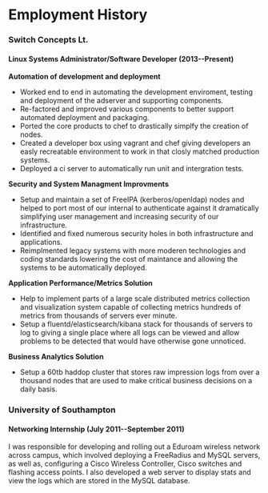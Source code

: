 # Employment History

### Switch Concepts Lt.

#### Linux Systems Administrator/Software Developer (2013--Present)

**Automation of development and deployment**

* Worked end to end in automating the development enviroment, testing and deployment of the adserver and supporting components.
* Re-factored and improved various components to better support automated deployment and packaging.
* Ported the core products to chef to drastically simplfy the creation of nodes.
* Created a developer box using vagrant and chef giving developers an easly recreatable environment to work in that closly matched production systems.
* Deployed a ci server to automatically run unit and intergration tests.

**Security and System Managment Improvments**

* Setup and maintain a set of FreeIPA (kerberos/openldap) nodes and helped to port most of our
internal to authenticate against it dramatically simplifying user management and increasing security
of our infrastructure.
* Identified and fixed numerous security holes in both infrastructure and applications.
* Reimplmented legacy systems with more moderen technologies and coding standards lowering the cost of maintance and allowing the systems to be automatically deployed.

**Application Performance/Metrics Solution**

* Help to implement parts of a large scale distributed metrics collection and visualization system
capable of collecting metrics hundreds of metrics from thousands of servers ever minute.
* Setup a fluentd/elasticsearch/kibana stack for thousands of servers to log to giving a single place
where all logs can be viewed and allow problems to be detected that would have otherwise gone
unnoticed.

**Business Analytics Solution**

* Setup a 60tb haddop cluster that stores raw impression logs from over a thousand nodes that are used to make critical business decisions on a daily basis.


### University of Southampton

#### Networking Internship (July 2011--September 2011)

I was responsible for developing and rolling out a Eduroam wireless network across campus, which
involved deploying a FreeRadius and MySQL servers, as well as, configuring a Cisco Wireless
Controller, Cisco switches and flashing access points. I also developed a web server to display
stats and view the logs which are stored in the MySQL database.
